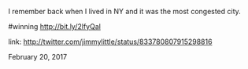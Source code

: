 I remember back when I lived in NY and it was the most congested city. 

#winning http://bit.ly/2lfyQal 

link: http://twitter.com/jimmylittle/status/833780807915298816 

February 20, 2017